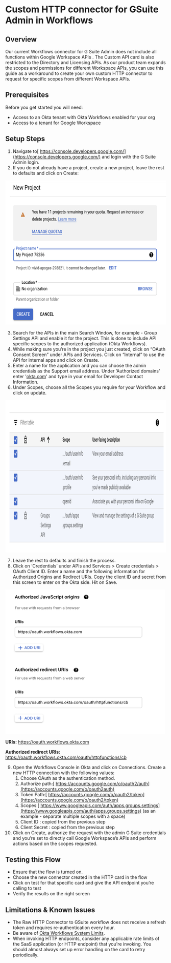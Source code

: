
# Custom HTTP connector for GSuite Admin in Workflows

## Overview

Our current Workflows connector for G Suite Admin does not include all functions within Google Workspace APIs . The Custom API card is also restricted to the Directory and Licensing APIs. As our product team expands the scopes and permissions for different Workspace APIs, you can use this guide as a workaround to create your own custom HTTP connector to request for specific scopes from different Workspace APIs.


## Prerequisites

Before you get started you will need:

*   Access to an Okta tenant with Okta Workflows enabled for your org
*   Access to a tenant for Google Workspace


## Setup Steps

1. Navigate to[ https://console.developers.google.com/](https://console.developers.google.com/) and login with the G Suite Admin login.
2. If you do not already have a project, create a new project, leave the rest to defaults and click on Create:

<img src="images/image1.png" width="600" height="450" class="center">

3. Search for the APIs in the main Search Window, for example - Group Settings API and enable it for the project. This is done to include API specific scopes to the authorized application (Okta Workflows).
4. While making sure you’re in the project you just created, click on “OAuth Consent Screen” under APIs and Services. Click on “Internal” to use the API for internal apps and click on Create.
5. Enter a name for the application and you can choose the admin credentials as the Support email address. Under ‘Authorized domains’ enter '[okta.com](http://okta.com/)' and type in your email for Developer Contact Information.
6. Under Scopes, choose all the Scopes you require for your Workflow and click on update.

<img src="images/image2.png" width="800" height="475" class="center">

7. Leave the rest to defaults and finish the process.
8. Click on ‘Credentials’ under APIs and Services > Create credentials > OAuth Client ID. Enter a name and the following information for Authorized Origins and Redirect URIs. Copy the client ID and secret from this screen to enter on the Okta side. Hit on Save.

<img src="images/image3.png" width="500" height="450" class="center">


   **URIs:** https://oauth.workflows.okta.com
   
   **Authorized redirect URIs:** https://oauth.workflows.okta.com/oauth/httpfunctions/cb


9. Open the Workflows Console in Okta and click on Connections. Create a new HTTP connection with the following values:
    1. Choose OAuth as the authentication method.
    2. Authorize path:[ https://accounts.google.com/o/oauth2/auth](https://accounts.google.com/o/oauth2auth)
    3. Token Path:[ https://accounts.google.com/o/oauth2/token](https://accounts.google.com/o/oauth2/token)
    4. Scopes:[ https://www.googleapis.com/auth/apps.groups.settings](https://www.googleapis.com/auth/apps.groups.settings) (as an example - separate multiple scopes with a space)
    5. Client ID : copied from the previous step
    6. Client Secret : copied from the previous step
10. Click on Create, authorize the request with the admin G Suite credentials and you’re set to directly call Google Workspace’s APIs and perform actions based on the scopes requested.


## Testing this Flow

*   Ensure that the flow is turned on.
*   Choose the new connector created in the HTTP card in the flow
*   Click on test for that specific card and give the API endpoint you’re calling to test
*   Verify the results on the right screen 


## Limitations & Known Issues 

*   The Raw HTTP Connector to GSuite workflow does not receive a refresh token and requires re-authentication every hour.
*   Be aware of [Okta Workflows System Limits](https://help.okta.com/en/prod/Content/Topics/Workflows/workflows-system-limits.htm).
*   When invoking HTTP endpoints, consider any applicable rate limits of the SaaS application (or HTTP endpoint) that you're invoking. You should almost always set up error handling on the card to retry periodically.
